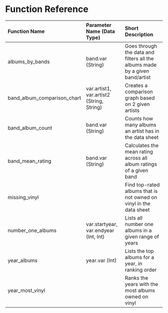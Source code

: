 # Function Reference

| Function Name | Parameter Name (Data Type) | Short Description |
| :---- | :---- | :---- |
| albums\_by\_bands | band.var (String) | Goes through the data and filters all the albums made by a given band/artist |
| band\_album\_comparison\_chart | var.artist1, var.artist2 (String, String) | Creates a comparison graph based on 2 given artists |
| band\_album\_count | band.var (String) | Counts how many albums an artist has in the data sheet |
| band\_mean\_rating | band.var (String) | Calculates the mean rating across all album ratings of a given band |
| missing\_vinyl |  | Find top-rated albums that is not owned on vinyl in the data sheet |
| number\_one\_albums | var.startyear, var.endyear (Int, Int) | Lists all number one albums in a given range of years |
| year\_albums | year.var (Int) | Lists the top albums for a year, in ranking order |
| year\_most\_vinyl |  | Ranks the years with the most albums owned on vinyl |

